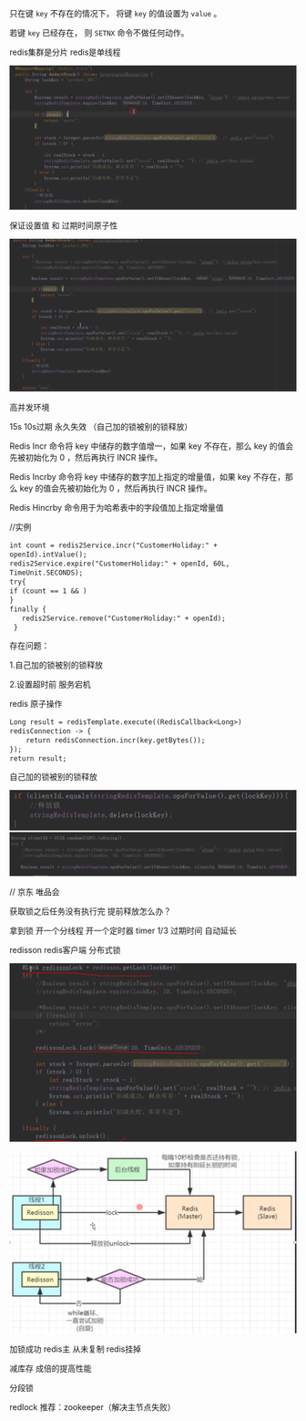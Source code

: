 只在键 `key` 不存在的情况下， 将键 `key` 的值设置为 `value` 。

若键 `key` 已经存在， 则 `SETNX` 命令不做任何动作。



redis集群是分片 redis是单线程

![image-20200514133155434](..\images\image-20200514133155434.png)

保证设置值 和 过期时间原子性

![image-20200514133351341](..\images\image-20200514133351341.png)

高并发环境



15s  10s过期     永久失效  （自己加的锁被别的锁释放）







Redis Incr 命令将 key 中储存的数字值增一，如果 key 不存在，那么 key 的值会先被初始化为 0 ，然后再执行 INCR 操作。

Redis Incrby 命令将 key 中储存的数字加上指定的增量值，如果 key 不存在，那么 key 的值会先被初始化为 0 ，然后再执行 INCR 操作。

Redis Hincrby 命令用于为哈希表中的字段值加上指定增量值



//实例

```
int count = redis2Service.incr("CustomerHoliday:" + openId).intValue();
redis2Service.expire("CustomerHoliday:" + openId, 60L, TimeUnit.SECONDS);
try{
if (count == 1 && )
}
finally {
   redis2Service.remove("CustomerHoliday:" + openId);
 }
```

存在问题：

1.自己加的锁被别的锁释放

2.设置超时前 服务宕机

redis 原子操作

```
Long result = redisTemplate.execute((RedisCallback<Long>) redisConnection -> {
    return redisConnection.incr(key.getBytes());
});
return result;
```





自己加的锁被别的锁释放

![image-20200514141915159](..\images\image-20200514141915159.png)![image-20200514141933712](..\images\image-20200514141933712.png)





 // 京东  唯品会  

获取锁之后任务没有执行完 提前释放怎么办？

拿到锁   开一个分线程 开一个定时器  timer  1/3 过期时间  自动延长









redisson redis客户端  分布式锁

![image-20200514143744925](..\images\image-20200514143744925.png)

![image-20200514143908320](..\images\image-20200514143908320.png)





加锁成功 redis主 从未复制  redis挂掉



减库存 成倍的提高性能

分段锁



redlock    推荐：zookeeper（解决主节点失败）